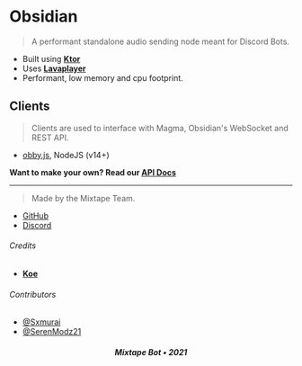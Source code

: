 # Obsidian

> A performant standalone audio sending node meant for Discord Bots.

- Built using [**Ktor**](https://ktor.io)
- Uses [**Lavaplayer**](https://github.com/sedmelluq/lavaplayer)
- Performant, low memory and cpu footprint.

## Clients

> Clients are used to interface with Magma, Obsidian's WebSocket and REST API.

- [obby.js](https://github.com/Sxmurai/obby.js), NodeJS (v14+)

**Want to make your own? Read our [API Docs](/API.md)**

---

> Made by the Mixtape Team.

- [GitHub](https://github.com/mixtape-bot)
- [Discord](https://discord.gg/TUYc4nn)

###### Credits

- [**Koe**](https://github.com/kyokobot/koe)

###### Contributors

- [@Sxmurai](https://github.com/Sxmurai)
- [@SerenModz21](https://github.com/SerenModz21)

<h5 align="center">Mixtape Bot &bull; 2021</h5>
